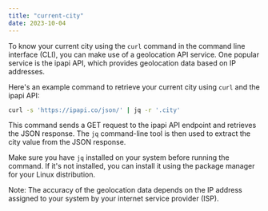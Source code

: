 ```yaml
---
title: "current-city"
date: 2023-10-04
---
```


To know your current city using the `curl` command in the command line interface (CLI), you can make use of a geolocation API service. One popular service is the ipapi API, which provides geolocation data based on IP addresses.

Here's an example command to retrieve your current city using `curl` and the ipapi API:

```bash
curl -s 'https://ipapi.co/json/' | jq -r '.city'
```

This command sends a GET request to the ipapi API endpoint and retrieves the JSON response. The `jq` command-line tool is then used to extract the city value from the JSON response.

Make sure you have `jq` installed on your system before running the command. If it's not installed, you can install it using the package manager for your Linux distribution.

Note: The accuracy of the geolocation data depends on the IP address assigned to your system by your internet service provider (ISP).
